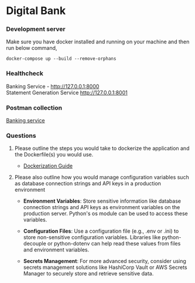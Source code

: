 # Digital Bank

### Development server
Make sure you have docker installed and running on your machine and then run below command,
```
docker-compose up --build --remove-orphans
```

### Healthcheck
Banking Service - http://127.0.0.1:8000
<br>
Statement Generation Service http://127.0.0.1:8001

### Postman collection
[Banking service](/Banking%20APIs.postman_collection.json)

### Questions
1)  Please outline the steps you would take to dockerize the application and the Dockerfile(s) you would use.
    - [Dockerization Guide](/dockerization-guide.md)

2)  Please also outline how you would manage configuration variables such as database connection strings and API keys in a production environment
    - **Environment Variables**: Store sensitive information like database connection strings and API keys as environment variables on the production server. Python's os module can be used to access these variables.

    - **Configuration Files**: Use a configuration file (e.g., .env or .ini) to store non-sensitive configuration variables. Libraries like python-decouple or python-dotenv can help read these values from files and environment variables.

    - **Secrets Management**: For more advanced security, consider using secrets management solutions like HashiCorp Vault or AWS Secrets Manager to securely store and retrieve sensitive data.